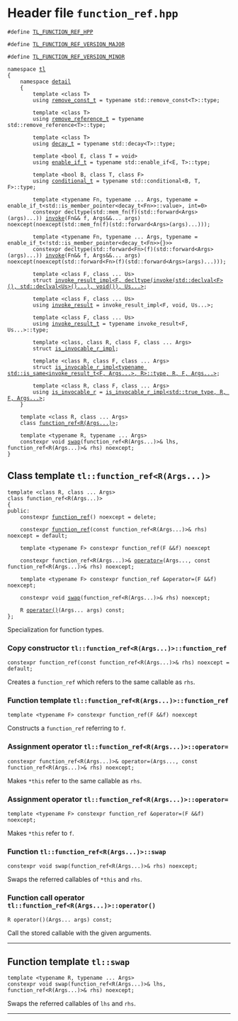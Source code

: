 # Header file `function_ref.hpp`<a id="function_ref.hpp"></a>

<pre><code class="language-cpp">#define <a href='doc_function_ref.html#function_ref.hpp'>TL_FUNCTION_REF_HPP</a>

#define <a href='doc_function_ref.html#function_ref.hpp'>TL_FUNCTION_REF_VERSION_MAJOR</a>

#define <a href='doc_function_ref.html#function_ref.hpp'>TL_FUNCTION_REF_VERSION_MINOR</a>

namespace <a href='doc_function_ref.html#function_ref.hpp'>tl</a>
{
    namespace <a href='doc_function_ref.html#function_ref.hpp'>detail</a>
    {
        template &lt;class T&gt;
        using <a href='doc_function_ref.html#function_ref.hpp'>remove_const_t</a> = typename std::remove_const&lt;T&gt;::type;
        
        template &lt;class T&gt;
        using <a href='doc_function_ref.html#function_ref.hpp'>remove_reference_t</a> = typename std::remove_reference&lt;T&gt;::type;
        
        template &lt;class T&gt;
        using <a href='doc_function_ref.html#function_ref.hpp'>decay_t</a> = typename std::decay&lt;T&gt;::type;
        
        template &lt;bool E, class T = void&gt;
        using <a href='doc_function_ref.html#function_ref.hpp'>enable_if_t</a> = typename std::enable_if&lt;E, T&gt;::type;
        
        template &lt;bool B, class T, class F&gt;
        using <a href='doc_function_ref.html#function_ref.hpp'>conditional_t</a> = typename std::conditional&lt;B, T, F&gt;::type;
        
        template &lt;typename Fn, typename ... Args, typename = enable_if_t&lt;std::is_member_pointer&lt;decay_t&lt;Fn&gt;&gt;::value&gt;, int=0&gt;
        constexpr decltype(std::mem_fn(f)(std::forward&lt;Args&gt;(args)...)) <a href='doc_function_ref.html#function_ref.hpp'>invoke</a>(Fn&amp;&amp; f, Args&amp;&amp;... args) noexcept(noexcept(std::mem_fn(f)(std::forward&lt;Args&gt;(args)...)));
        
        template &lt;typename Fn, typename ... Args, typename = enable_if_t&lt;!std::is_member_pointer&lt;decay_t&lt;Fn&gt;&gt;{}&gt;&gt;
        constexpr decltype(std::forward&lt;Fn&gt;(f)(std::forward&lt;Args&gt;(args)...)) <a href='doc_function_ref.html#function_ref.hpp'>invoke</a>(Fn&amp;&amp; f, Args&amp;&amp;... args) noexcept(noexcept(std::forward&lt;Fn&gt;(f)(std::forward&lt;Args&gt;(args)...)));
        
        template &lt;class F, class ... Us&gt;
        struct <a href='doc_function_ref.html#function_ref.hpp'>invoke_result_impl&lt;F, decltype(invoke(std::declval&lt;F&gt;(), std::declval&lt;Us&gt;()...), void()), Us...&gt;</a>;
        
        template &lt;class F, class ... Us&gt;
        using <a href='doc_function_ref.html#function_ref.hpp'>invoke_result</a> = invoke_result_impl&lt;F, void, Us...&gt;;
        
        template &lt;class F, class ... Us&gt;
        using <a href='doc_function_ref.html#function_ref.hpp'>invoke_result_t</a> = typename invoke_result&lt;F, Us...&gt;::type;
        
        template &lt;class, class R, class F, class ... Args&gt;
        struct <a href='doc_function_ref.html#function_ref.hpp'>is_invocable_r_impl</a>;
        
        template &lt;class R, class F, class ... Args&gt;
        struct <a href='doc_function_ref.html#function_ref.hpp'>is_invocable_r_impl&lt;typename std::is_same&lt;invoke_result_t&lt;F, Args...&gt;, R&gt;::type, R, F, Args...&gt;</a>;
        
        template &lt;class R, class F, class ... Args&gt;
        using <a href='doc_function_ref.html#function_ref.hpp'>is_invocable_r</a> = <a href='doc_function_ref.html#function_ref.hpp'>is_invocable_r_impl&lt;std::true_type, R, F, Args...&gt;</a>;
    }
    
    template &lt;class R, class ... Args&gt;
    class <a href='doc_function_ref.html#tl::function_ref-R(Args...)-'>function_ref&lt;R(Args...)&gt;</a>;
    
    template &lt;typename R, typename ... Args&gt;
    constexpr void <a href='doc_function_ref.html#tl::swap(function_ref-R(Args...)-&,function_ref-R(Args...)-&)'>swap</a>(function_ref&lt;R(Args...)&gt;&amp; lhs, function_ref&lt;R(Args...)&gt;&amp; rhs) noexcept;
}</code></pre>

## Class template `tl::function_ref<R(Args...)>`<a id="tl::function_ref-R(Args...)-"></a>

<pre><code class="language-cpp">template &lt;class R, class ... Args&gt;
class function_ref&lt;R(Args...)&gt;
{
public:
    constexpr <a href='doc_function_ref.html#tl::function_ref-R(Args...)-'>function_ref</a>() noexcept = delete;
    
    constexpr <a href='doc_function_ref.html#tl::function_ref-R(Args...)-::function_ref(constfunction_ref-R(Args...)-&)'>function_ref</a>(const function_ref&lt;R(Args...)&gt;&amp; rhs) noexcept = default;
    
    template &lt;typename F&gt; constexpr function_ref(F &amp;&amp;f) noexcept
    
    constexpr function_ref&lt;R(Args...)&gt;&amp; <a href='doc_function_ref.html#tl::function_ref-R(Args...)-::operator=(Args...,constfunction_ref-R(Args...)-&)'>operator=</a>(Args..., const function_ref&lt;R(Args...)&gt;&amp; rhs) noexcept;
    
    template &lt;typename F&gt; constexpr function_ref &amp;operator=(F &amp;&amp;f) noexcept;
    
    constexpr void <a href='doc_function_ref.html#tl::function_ref-R(Args...)-::swap(function_ref-R(Args...)-&)'>swap</a>(function_ref&lt;R(Args...)&gt;&amp; rhs) noexcept;
    
    R <a href='doc_function_ref.html#tl::function_ref-R(Args...)-::operator()(Args...)const'>operator()</a>(Args... args) const;
};</code></pre>

Specialization for function types.

### Copy constructor `tl::function_ref<R(Args...)>::function_ref`<a id="tl::function_ref-R(Args...)-::function_ref(constfunction_ref-R(Args...)-&)"></a>

<pre><code class="language-cpp">constexpr function_ref(const function_ref&lt;R(Args...)&gt;&amp; rhs) noexcept = default;</code></pre>

Creates a `function_ref` which refers to the same callable as `rhs`.

### Function template `tl::function_ref<R(Args...)>::function_ref`<a id="tl::function_ref-R(Args...)-::function_ref(F&&)"></a>

<pre><code class="language-cpp">template &lt;typename F&gt; constexpr function_ref(F &amp;&amp;f) noexcept</code></pre>

Constructs a `function_ref` referring to `f`.

### Assignment operator `tl::function_ref<R(Args...)>::operator=`<a id="tl::function_ref-R(Args...)-::operator=(Args...,constfunction_ref-R(Args...)-&)"></a>

<pre><code class="language-cpp">constexpr function_ref&lt;R(Args...)&gt;&amp; operator=(Args..., const function_ref&lt;R(Args...)&gt;&amp; rhs) noexcept;</code></pre>

Makes `*this` refer to the same callable as `rhs`.

### Assignment operator `tl::function_ref<R(Args...)>::operator=`<a id="tl::function_ref-R(Args...)-::operator=(Args...,F&&)"></a>

<pre><code class="language-cpp">template &lt;typename F&gt; constexpr function_ref &amp;operator=(F &amp;&amp;f) noexcept;</code></pre>

Makes `*this` refer to `f`.

### Function `tl::function_ref<R(Args...)>::swap`<a id="tl::function_ref-R(Args...)-::swap(function_ref-R(Args...)-&)"></a>

<pre><code class="language-cpp">constexpr void swap(function_ref&lt;R(Args...)&gt;&amp; rhs) noexcept;</code></pre>

Swaps the referred callables of `*this` and `rhs`.

### Function call operator `tl::function_ref<R(Args...)>::operator()`<a id="tl::function_ref-R(Args...)-::operator()(Args...)const"></a>

<pre><code class="language-cpp">R operator()(Args... args) const;</code></pre>

Call the stored callable with the given arguments.

-----

## Function template `tl::swap`<a id="tl::swap(function_ref-R(Args...)-&,function_ref-R(Args...)-&)"></a>

<pre><code class="language-cpp">template &lt;typename R, typename ... Args&gt;
constexpr void swap(function_ref&lt;R(Args...)&gt;&amp; lhs, function_ref&lt;R(Args...)&gt;&amp; rhs) noexcept;</code></pre>

Swaps the referred callables of `lhs` and `rhs`.

-----
